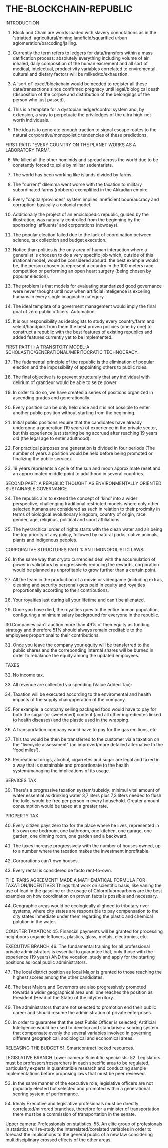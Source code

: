# THE-BLOCKCHAIN-REPUBLIC

INTRODUCTION

1. Block and Chain are words loaded with slavery connotations as in the 'striatted' agricultural/mining landfield/squarified urban aglomeration/barcoding/jailing.

2. Currently the term refers to ledgers for data/transfers within a mass datification process: 
absolutely everything including volume of air inhaled, daily composition of the human excrement and all sort of medical, intelectual, productivity variables correlated to enviromental, cultural and dietary factors will be milked/to/exhaustion. 

3. A 'sort of' excel/blockchain would be needed to register all these data/transactions since confirmed pregnacy until legal/biological death (disposition of the corpse and distribution of the belongings of the person who just passed).  

4. This is a template for a dystopian ledger/control system and, by extension, a way to perpetuate the priviledges of the ultra high-net-worth individuals. 

5. The idea is to generate enough traction to signal escape routes to the natural corporative/monopolistic tendencies of these predictions. 


FIRST PART: "EVERY COUNTRY ON THE PLANET WORKS AS A LABORATORY FARM".

6. We killed all the other hominids and spread across the world due to be constantly forced to exile by militar sedentarists. 

7. The world has been working like islands divided by farms. 

8. The "current" dilemma went worse with the taxation to military subordinated farms (robbery) exemplified in the Akkadian empire. 

9. Every "capital/provinces" system implies inneficient boureaucracy and corruption: basically a colonial model.

10. Additionally the project of an enciclopedic republic, guided by the illustration, was naturally controlled from the beginning by the sponsoring 'affluents' and corporations (nowdays). 

11. The popular election failed due to the lack of coordination between science, tax collection and budget execution. 

12. Notice than politics is the only area of human interaction where a generalist is choosen to do a very specific job which, outside of this irrational model, would be considered absurd: the best example would be, the person chosen to represent a country in the 100 meters race competition or performing an open heart surgery (being chosen by popular election).

13. The problem is that models for evaluating standarized good governance were never thought until now when artificial inteligence is exceling humans in every single imaginable category. 

14. The ideal template of a goverment management would imply the final goal of zero public officers: Automation. 

15. It is our responsibility as ideologists to study every country/farm and select/handpick from them the best proven policies (one by one) to construct a republic with the best features of existing republics and added features currently yet to be implemented. 


FIRST PART II: A TRANSITORY MODEL-A SCHOLASTIC/GENERATIONAL/MERITOCRATIC TECHNOCRACY.

17. The fudamental principle of the republic is the elimination of popular election and the impossibility of appointing others to public roles.

18. The final objective is to prevent structuraly that any individual with delirium of grandeur would be able to seize power. 

19. In order to do so, we have created a series of positions organized in ascending grades and generationally. 

20. Every position can be only held once and it is not possible to enter another public position without starting from the beginning. 

21. Initial public positions require that the candidates have already undergone a generation (19 years) of experience in the private sector, but this experience just starting being accrued after reaching 19 years old (the legal age to enter adulthood). 

22. For practical purposes one generation is divided in four periods (The number of years a position would be held before being promoted or finalizing the public service).
 
23. 19 years represents a cycle of the sun and moon approximate reset and an approximated middle point to adulthood in several countries.  

SECOND PART: A REPUBLIC THOUGHT AS ENVIRONMENTALLY ORIENTED SUSTAINABLE GOVERNANCE

24. The republic aim to extend the concept of 'kind' into a wider perspective, challenging traditional restricted models where only other selected humans are considered as such in relation to their proximity in terms of biological evolutionary kingdom, country of origin, race, gender, age, religious, political and sport affiliations.

25. The hyerarchical order of rights starts with the clean water and air being the top priority of any policy, followed by natural parks, native animals, plants and indigenous peoples.  


CORPORATIVE STRUCTURES PART 1: ANTI MONOPOLISTIC LAWS:

26. In the same way that crypto currencies deal with the accumulation of power in validators by progressively reducing the rewards, corporation would be planned as unprofitable to grow further than a certain point. 

27. All the team in the production of a movie or videogame (including extras, cleaning and security personal) gets paid in equity and royalties proportionally according to their contributions. 

28. Your royalties last during all your lifetime and can't be alienated.

29. Once you have died, the royalties goes to the entire human population, configuring a minimum salary background for everyone in the republic. 

30.Companies can't auction more than 49% of their equity as funding strategy and therefore 51% should always remain creditable to the employees proportional to their contributions.

31. Once you leave the company your equity will be transferred to the public shares and the correponding internal shares will be burned in order to rebalance the equity among the updated employees. 

TAXES

32. No income tax. 

33. All revenue are collected via spending (Value Added Tax):

34. Taxation will be executed according to the enviromental and health impacts of the supply chain/operation of the company. 

35. For example: a company selling packaged food would have to pay for both the sugar (or sweetened) content (and all other ingredientes linked to health diseases) and the plastic used in the wrapping. 

36. A transportation company would have to pay for the gas emitions, etc. 

37. This tax would be then be transferred to the customer  via a taxation on the "livecycle assessment" (an improved/more detailed alternative to the 'food miles'). 

38. Recreational drugs, alcohol, cigarretes and sugar are legal and taxed in a way that is sustainable and proportionate to the health system/managing the implications of its usage. 

SERVICES TAX

39. There's a progressive taxation system/subsidy: minimul vital amount of water essential as drinking water 3,7 liters plus 7,3 liters needed to flush the toilet would be free per person in every household. Greater amount consumption would be taxed at a greater rate.   

PROPERTY TAX

40. Every citizen pays zero tax for the place where he lives, represented in his own one bedroom, one bathroom, one kitchen, one garage, one garden, one dinning room, one garden and a backward. 

41. The taxes increase progressively with the number of houses owned, up to a number where the taxation makes the investment inprofitable. 

42. Corporations can't own houses. 

43. Every rental is considered de facto rent-to-own.

THE 'PARIS AGREEMENT' MADE A MATHEMATICAL FORMULA FOR TAXATION/INCENTIVES
Things that work on scientific basis, like vaning the use of lead in the gasoline or the usage of Chlorofluorocarbons are the best examples on how coordination on proven facts is possible and necessary. 

44. Geographic areas would be ecologically alighned to tributary river systems, where city states are responsible to pay compensation to the city states inmediate under them regarding the plastic and chemical polution in the water. 

COUNTER TAXATION:
45. Financial payments will be granted for processing neighboors organic leftovers, plastics, glass, metals, electronics, etc. 

EXECUTIVE BRANCH
46. The fundamental training for all professional private administrators is essential to guarantee that, only those with the experience (19 years) AND the vocation, study and apply for the starting positions as local public administrators. 
 
47. The local district position as local Major is granted to those reaching the highest scores among the other candidates. 

48. The best Majors and Governors are also progressively promoted towards a wider geographical area until one reaches the position as President (Head of the State) of the city/territory. 

49. The administrators that are not selected to promotion end their public career and should resume the administration of private enterprises.

50. In order to guarantee that the best Public Officer is selected, Artificial Inteligence would be used to develop and standarise a scoring system that compensate evenly the several variables involved in governing different geographical, sociological and economical areas. 

RELEASING THE BUDGET 
51. Smartcontract locked resources. 


LEGISLATIVE BRANCH
Lower camera: Scientific specialists:
52. Legislators must be professors/researchers in each specific area to be regulated, particularly experts in quantitatible research and conducting sample implementations before proposing laws that must be peer reviewed. 

53. In the same manner of the executive role, legislative officers are not popularly elected but selected and promoted within a generational scoring system of performance. 

54. Idealy Executive and legislative profesionals must be directly correlated/mirrored branches, therefore for a minister of transportation there must be a commission of transportation in the senate. 

Upper camera: Professionals on statistics. 
55. An elite group of profesionals in statistics will re-study the interrelated/corelated variables in order to forecast the implications to the general public of a new law considering multidisciplinary crossed effects of the other areas. 

